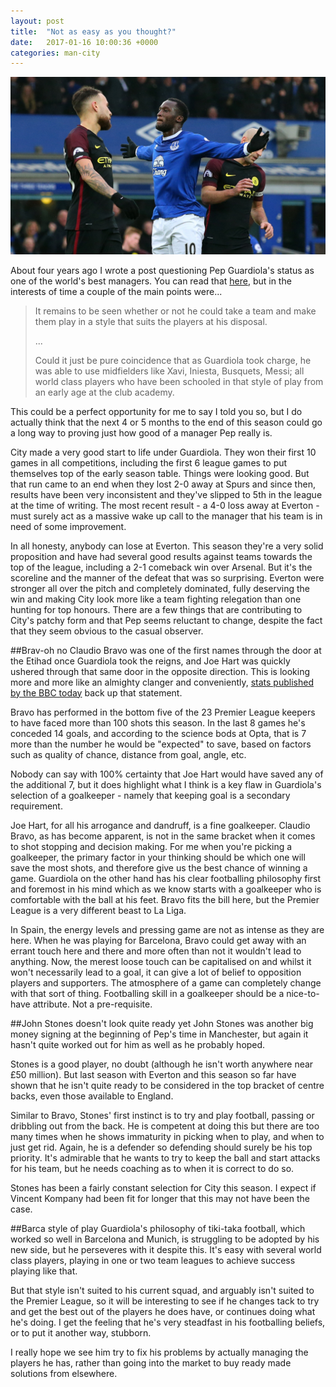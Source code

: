 ```yaml
---
layout: post
title:  "Not as easy as you thought?"
date:   2017-01-16 10:00:36 +0000
categories: man-city
---
```

![Romelu Lukaku](/assets/img/lukaku.jpg)

About four years ago I wrote a post questioning Pep Guardiola's status as one of the world's best managers. You can read that [here](http://www.thestanchion.co.uk/destination-england), but in the interests of time a couple of the main points were...

> It remains to be seen whether or not he could take a team and make them play in a style that suits the players at his disposal.
>
>...
>
>Could it just be pure coincidence that as Guardiola took charge, he was able to use midfielders like Xavi, Iniesta, Busquets, Messi; all world class players who have been schooled in that style of play from an early age at the club academy.

This could be a perfect opportunity for me to say I told you so, but I do actually think that the next 4 or 5 months to the end of this season could go a long way to proving just how good of a manager Pep really is.

City made a very good start to life under Guardiola. They won their first 10 games in all competitions, including the first 6 league games to put themselves top of the early season table. Things were looking good. But that run came to an end when they lost 2-0 away at Spurs and since then, results have been very inconsistent and they've slipped to 5th in the league at the time of writing. The most recent result - a 4-0 loss away at Everton - must surely act as a massive wake up call to the manager that his team is in need of some improvement.

In all honesty, anybody can lose at Everton. This season they're a very solid proposition and have had several good results against teams towards the top of the league, including a 2-1 comeback win over Arsenal. But it's the scoreline and the manner of the defeat that was so surprising. Everton were stronger all over the pitch and completely dominated, fully deserving the win and making City look more like a team fighting relegation than one hunting for top honours. There are a few things that are contributing to City's patchy form and that Pep seems reluctant to change, despite the fact that they seem obvious to the casual observer.

##Brav-oh no
Claudio Bravo was one of the first names through the door at the Etihad once Guardiola took the reigns, and Joe Hart was quickly ushered through that same door in the opposite direction. This is looking more and more like an almighty clanger and conveniently, [stats published by the BBC today](http://www.bbc.co.uk/sport/football/38684434) back up that statement.

Bravo has performed in the bottom five of the 23 Premier League keepers to have faced more than 100 shots this season. In the last 8 games he's conceded 14 goals, and according to the science bods at Opta, that is 7 more than the number he would be "expected" to save, based on factors such as quality of chance, distance from goal, angle, etc.

Nobody can say with 100% certainty that Joe Hart would have saved any of the additional 7, but it does highlight what I think is a key flaw in Guardiola's selection of a goalkeeper - namely that keeping goal is a secondary requirement.

Joe Hart, for all his arrogance and dandruff, is a fine goalkeeper. Claudio Bravo, as has become apparent, is not in the same bracket when it comes to shot stopping and decision making. For me when you're picking a goalkeeper, the primary factor in your thinking should be which one will save the most shots, and therefore give us the best chance of winning a game. Guardiola on the other hand has his clear footballing philosophy first and foremost in his mind which as we know starts with a goalkeeper who is comfortable with the ball at his feet. Bravo fits the bill here, but the Premier League is a very different beast to La Liga.

In Spain, the energy levels and pressing game are not as intense as they are here. When he was playing for Barcelona, Bravo could get away with an errant touch here and there and more often than not it wouldn't lead to anything. Now, the merest loose touch can be capitalised on and whilst it won't necessarily lead to a goal, it can give a lot of belief to opposition players and supporters. The atmosphere of a game can completely change with that sort of thing. Footballing skill in a goalkeeper should be a nice-to-have attribute. Not a pre-requisite.

##John Stones doesn't look quite ready yet
John Stones was another big money signing at the beginning of Pep's time in Manchester, but again it hasn't quite worked out for him as well as he probably hoped.

Stones is a good player, no doubt (although he isn't worth anywhere near £50 million). But last season with Everton and this season so far have shown that he isn't quite ready to be considered in the top bracket of centre backs, even those available to England.

Similar to Bravo, Stones' first instinct is to try and play football, passing or dribbling out from the back. He is competent at doing this but there are too many times when he shows immaturity in picking when to play, and when to just get rid. Again, he is a defender so defending should surely be his top priority. It's admirable that he wants to try to keep the ball and start attacks for his team, but he needs coaching as to when it is correct to do so.

Stones has been a fairly constant selection for City this season. I expect if Vincent Kompany had been fit for longer that this may not have been the case.

##Barca style of play
Guardiola's philosophy of tiki-taka football, which worked so well in Barcelona and Munich, is struggling to be adopted by his new side, but he perseveres with it despite this. It's easy with several world class players, playing in one or two team leagues to achieve success playing like that.

But that style isn't suited to his current squad, and arguably isn't suited to the Premier League, so it will be interesting to see if he changes tack to try and get the best out of the players he does have, or continues doing what he's doing. I get the feeling that he's very steadfast in his footballing beliefs, or to put it another way, stubborn.

I really hope we see him try to fix his problems by actually managing the players he has, rather than going into the market to buy ready made solutions from elsewhere.